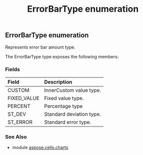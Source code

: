 ﻿---
title: ErrorBarType enumeration
second_title: Aspose.Cells for Python via .NET API References
description: 
type: docs
weight: 510
url: /aspose.cells.charts/errorbartype/
is_root: false
---

## ErrorBarType enumeration

Represents error bar amount type.



The ErrorBarType type exposes the following members:

### Fields
| Field | Description |
| :- | :- |
| CUSTOM | InnerCustom value type. |
| FIXED_VALUE | Fixed value type. |
| PERCENT | Percentage type |
| ST_DEV | Standard deviation type. |
| ST_ERROR | Standard error type. |



### See Also
* module [aspose.cells.charts](..)
